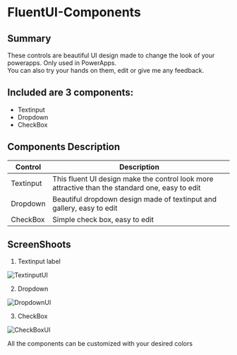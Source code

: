 # FluentUI-Components

Summary
--------
These controls are beautiful UI design made to change the look of your powerapps. Only used in PowerApps.  
You can also try your hands on them, edit or give me any feedback.


Included are 3 components:
-----------
* Textinput
* Dropdown
* CheckBox

Components Description
----------------
| Control | Description |
| --- | --- |
| Textinput | This fluent UI design make the control look more attractive than the standard one, easy to edit |
| Dropdown | Beautiful dropdown design made of textinput and gallery, easy to edit |
| CheckBox | Simple check box, easy to edit |

ScreenShoots
-------------

1.	Textinput label

![TextinputUI](https://user-images.githubusercontent.com/61115022/172166374-4447c84d-a8bc-496b-9268-9121f24baeb5.png)

2.	Dropdown

![DropdownUI](https://user-images.githubusercontent.com/61115022/172166939-b21ed0b5-52f1-4289-9032-dff1a3cbbff4.png)
 
3.	CheckBox

![CheckBoxUI](https://user-images.githubusercontent.com/61115022/172167010-ccbd3051-bb9a-42a6-9a3c-8a18cf3888a1.png)

All the components can be customized with your desired colors
